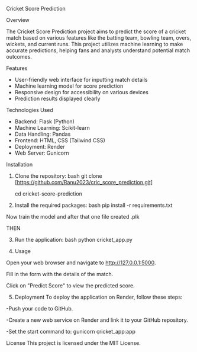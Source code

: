 Cricket Score Prediction

Overview

The Cricket Score Prediction project aims to predict the score of a cricket match based on various features like the batting team, bowling team, overs, wickets, and current runs. This project utilizes machine learning to make accurate predictions, helping fans and analysts understand potential match outcomes.

 Features

- User-friendly web interface for inputting match details
- Machine learning model for score prediction
- Responsive design for accessibility on various devices
- Prediction results displayed clearly

Technologies Used

- Backend: Flask (Python)
- Machine Learning: Scikit-learn
- Data Handling: Pandas
- Frontend: HTML, CSS (Tailwind CSS)
- Deployment: Render
- Web Server: Gunicorn

Installation

1. Clone the repository:
  bash
   git clone [https://github.com/Ranu2023/cric_score_prediction.git]
   
   cd cricket-score-prediction

3. Install the required packages:
bash
   pip install -r requirements.txt

Now train the model and after that one file created .plk 

THEN

3. Run the application:
bash
   python cricket_app.py


4. Usage
   
Open your web browser and navigate to http://127.0.0.1:5000.

Fill in the form with the details of the match.

Click on "Predict Score" to view the predicted score.


5. Deployment
To deploy the application on Render, follow these steps:

-Push your code to GitHub.

-Create a new web service on Render and link it to your GitHub repository.

-Set the start command to:
    gunicorn cricket_app:app




License
This project is licensed under the MIT License.

